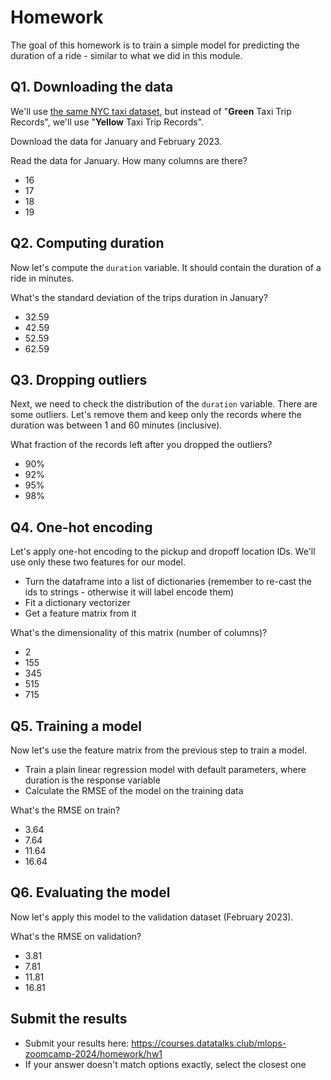# Homework

The goal of this homework is to train a simple model for predicting the duration of a ride - similar to what we did in this module.

## Q1. Downloading the data

We'll use [the same NYC taxi dataset](https://www1.nyc.gov/site/tlc/about/tlc-trip-record-data.page),
but instead of "**Green** Taxi Trip Records", we'll use "**Yellow** Taxi Trip Records".

Download the data for January and February 2023.

Read the data for January. How many columns are there?

* 16
* 17
* 18
* 19

## Q2. Computing duration

Now let's compute the `duration` variable. It should contain the duration of a ride in minutes.

What's the standard deviation of the trips duration in January?

* 32.59
* 42.59
* 52.59
* 62.59

## Q3. Dropping outliers

Next, we need to check the distribution of the `duration` variable. There are some outliers. Let's remove them and keep only the records where the duration was between 1 and 60 minutes (inclusive).

What fraction of the records left after you dropped the outliers?

* 90%
* 92%
* 95%
* 98%

## Q4. One-hot encoding

Let's apply one-hot encoding to the pickup and dropoff location IDs. We'll use only these two features for our model.

* Turn the dataframe into a list of dictionaries (remember to re-cast the ids to strings - otherwise it will
  label encode them)
* Fit a dictionary vectorizer
* Get a feature matrix from it

What's the dimensionality of this matrix (number of columns)?

* 2
* 155
* 345
* 515
* 715

## Q5. Training a model

Now let's use the feature matrix from the previous step to train a model.

* Train a plain linear regression model with default parameters, where duration is the response variable
* Calculate the RMSE of the model on the training data

What's the RMSE on train?

* 3.64
* 7.64
* 11.64
* 16.64

## Q6. Evaluating the model

Now let's apply this model to the validation dataset (February 2023).

What's the RMSE on validation?

* 3.81
* 7.81
* 11.81
* 16.81

## Submit the results

* Submit your results here: <https://courses.datatalks.club/mlops-zoomcamp-2024/homework/hw1>
* If your answer doesn't match options exactly, select the closest one
